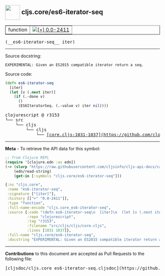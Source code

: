 ## <img width="48px" valign="middle" src="http://i.imgur.com/Hi20huC.png"> cljs.core/es6-iterator-seq

 <table border="1">
<tr>

<td>function</td>
<td><a href="https://github.com/cljsinfo/cljs-api-docs/tree/0.0-2411"><img valign="middle" alt="[+] 0.0-2411" src="https://img.shields.io/badge/+-0.0--2411-lightgrey.svg"></a> </td>
</tr>
</table>

 <samp>
(__es6-iterator-seq__ iter)<br>
</samp>

---




Source docstring:

```
EXPERIMENTAL: Given an ES2015 compatible iterator return a seq.
```

Source code:

```clj
(defn es6-iterator-seq
  [iter]
  (let [v (.next iter)]
    (if (.-done v)
      ()
      (ES6IteratorSeq. (.-value v) iter nil))))
```

 <pre>
clojurescript @ r3153
└── src
    └── cljs
        └── cljs
            └── <ins>[core.cljs:1031-1037](https://github.com/clojure/clojurescript/blob/r3153/src/cljs/cljs/core.cljs#L1031-L1037)</ins>
</pre>


---

__Meta__ - To retrieve the API data for this symbol:

```clj
;; from Clojure REPL
(require '[clojure.edn :as edn])
(-> (slurp "https://raw.githubusercontent.com/cljsinfo/cljs-api-docs/catalog/cljs-api.edn")
    (edn/read-string)
    (get-in [:symbols "cljs.core/es6-iterator-seq"]))
```

```clj
{:ns "cljs.core",
 :name "es6-iterator-seq",
 :signature ["[iter]"],
 :history [["+" "0.0-2411"]],
 :type "function",
 :full-name-encode "cljs.core_es6-iterator-seq",
 :source {:code "(defn es6-iterator-seq\n  [iter]\n  (let [v (.next iter)]\n    (if (.-done v)\n      ()\n      (ES6IteratorSeq. (.-value v) iter nil))))",
          :repo "clojurescript",
          :tag "r3153",
          :filename "src/cljs/cljs/core.cljs",
          :lines [1031 1037]},
 :full-name "cljs.core/es6-iterator-seq",
 :docstring "EXPERIMENTAL: Given an ES2015 compatible iterator return a seq."}

```

---

__Contributions__ to this document are accepted as Pull Requests to the following file:

 <pre>
[cljsdoc/cljs.core_es6-iterator-seq.cljsdoc](https://github.com/cljsinfo/cljs-api-docs/blob/master/cljsdoc/cljs.core_es6-iterator-seq.cljsdoc)
</pre>

